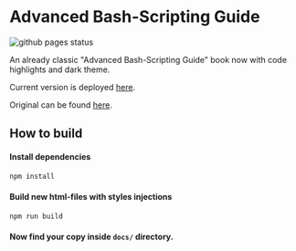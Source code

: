 # Advanced Bash-Scripting Guide

![github pages status](https://github.com/Beaglefoot/advanced-bash-scripting-guide-code-highlight/workflows/github%20pages/badge.svg)

An already classic "Advanced Bash-Scripting Guide" book now with code highlights and dark theme.

Current version is deployed [here](https://beaglefoot.github.io/advanced-bash-scripting-guide-code-highlight/).

Original can be found [here](https://tldp.org/LDP/abs/html/index.html).

## How to build

#### Install dependencies

```sh
npm install
```

#### Build new html-files with styles injections

```sh
npm run build
```

#### Now find your copy inside `docs/` directory.
